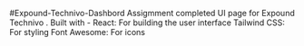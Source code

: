 #Expound-Technivo-Dashbord
Assigmment completed UI page for Expound Technivo .
Built with - React: For building the user interface
             Tailwind CSS: For styling 
             Font Awesome: For icons  
